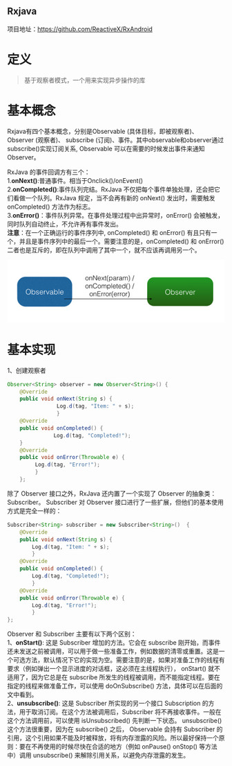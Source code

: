 ## Rxjava
项目地址：https://github.com/ReactiveX/RxAndroid
# 定义

>基于观察者模式，一个用来实现异步操作的库

# 基本概念 
Rxjava有四个基本概念，分别是Observable (具体目标，即被观察者)、 Observer (观察者)、 subscribe (订阅)、事件。其中observable和observer通过subscribe()实现订阅关系, Observable 可以在需要的时候发出事件来通知 Observer。<br>

 RxJava 的事件回调方有三个：<br>
 1.**onNext()**:普通事件。相当于Onclick()/onEvent()<br>
 2.**onCompleted()**:事件队列完结。RxJava 不仅把每个事件单独处理，还会把它们看做一个队列。RxJava 规定，当不会再有新的 onNext() 发出时，需要触发 onCompleted() 方法作为标志。<br> 
 3.**onError()**：事件队列异常。在事件处理过程中出异常时，onError() 会被触发，同时队列自动终止，不允许再有事件发出。<br>
 **注意**：在一个正确运行的事件序列中, onCompleted() 和 onError() 有且只有一个，并且是事件序列中的最后一个。需要注意的是，onCompleted() 和 onError() 二者也是互斥的，即在队列中调用了其中一个，就不应该再调用另一个。
 
 ![Rxjava观察者模式](image/RxjavaEvent.png)
# 基本实现
1、创建观察者
```java
Observer<String> observer = new Observer<String>() {    
    @Override    
    public void onNext(String s) {
                Log.d(tag, "Item: " + s);    
                }    
    @Override    
    public void onCompleted() { 
               Log.d(tag, "Completed!");    
    }    
    @Override    
    public void onError(Throwable e) {       
         Log.d(tag, "Error!");   
         }
    };
```
除了 Observer 接口之外，RxJava 还内置了一个实现了 Observer 的抽象类：Subscriber。 Subscriber 对 Observer 接口进行了一些扩展，但他们的基本使用方式是完全一样的：
```java
Subscriber<String> subscriber = new Subscriber<String>()  {
    @Override    
    public void onNext(String s) {        
        Log.d(tag, "Item: " + s);    
        }    
    @Override    
    public void onCompleted() {        
        Log.d(tag, "Completed!");    
        }    
    @Override    
    public void onError(Throwable e) {        
        Log.d(tag, "Error!");    
        }
};              
```
Observer 和 Subscriber 主要有以下两个区别：<br>
1、**onStart()**: 这是 Subscriber 增加的方法。它会在 subscribe 刚开始，而事件还未发送之前被调用，可以用于做一些准备工作，例如数据的清零或重置。这是一个可选方法，默认情况下它的实现为空。需要注意的是，如果对准备工作的线程有要求（例如弹出一个显示进度的对话框，这必须在主线程执行）， onStart() 就不适用了，因为它总是在 subscribe 所发生的线程被调用，而不能指定线程。要在指定的线程来做准备工作，可以使用 doOnSubscribe() 方法，具体可以在后面的文中看到。<br>
2、**unsubscribe()**: 这是 Subscriber 所实现的另一个接口 Subscription 的方法，用于取消订阅。在这个方法被调用后，Subscriber 将不再接收事件。一般在这个方法调用前，可以使用 isUnsubscribed() 先判断一下状态。 unsubscribe() 这个方法很重要，因为在 subscribe() 之后， Observable 会持有 Subscriber 的引用，这个引用如果不能及时被释放，将有内存泄露的风险。所以最好保持一个原则：要在不再使用的时候尽快在合适的地方（例如 onPause() onStop() 等方法中）调用 unsubscribe() 来解除引用关系，以避免内存泄露的发生。
